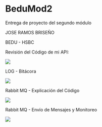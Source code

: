 # BeduMod2
Entrega de proyecto del segundo módulo

JOSE RAMOS BRISEÑO

BEDU - HSBC

Revisión del Código de mi API:

[![](https://www.craiglarman.com/wiki/images/4/4d/Icon-video.jpg)](https://www.youtube.com/watch?v=XNfLxWA48hQ)

LOG - Bitácora

[![](https://www.craiglarman.com/wiki/images/4/4d/Icon-video.jpg)](https://www.youtube.com/watch?v=Qu0Yc2T3Ul4)

Rabbit MQ - Explicación del Código

[![](https://www.craiglarman.com/wiki/images/4/4d/Icon-video.jpg)](https://www.youtube.com/watch?v=82Xzbk12-to)

Rabbit MQ - Envío de Mensajes y Monitoreo

[![](https://www.craiglarman.com/wiki/images/4/4d/Icon-video.jpg)](https://www.youtube.com/watch?v=RR3JgBKyfHI)
